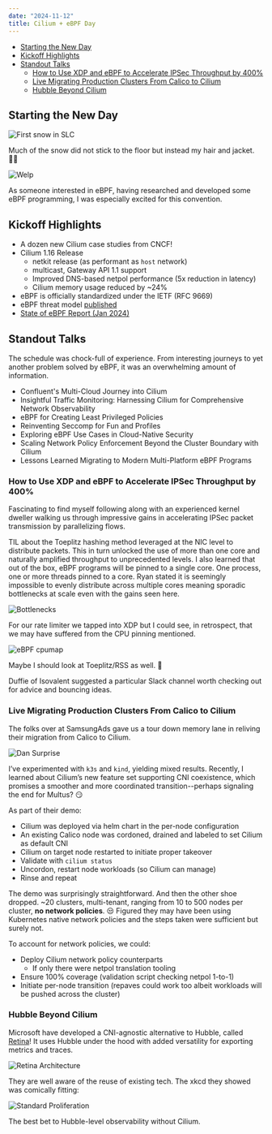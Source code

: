 ```yaml
---
date: "2024-11-12"
title: Cilium + eBPF Day
---
```


- [Starting the New Day](#starting-the-new-day)
- [Kickoff Highlights](#kickoff-highlights)
- [Standout Talks](#standout-talks)
  - [How to Use XDP and eBPF to Accelerate IPSec Throughput by 400%](#how-to-use-xdp-and-ebpf-to-accelerate-ipsec-throughput-by-400)
  - [Live Migrating Production Clusters From Calico to Cilium](#live-migrating-production-clusters-from-calico-to-cilium)
  - [Hubble Beyond Cilium](#hubble-beyond-cilium)

## Starting the New Day

![First snow in SLC](/images/kubecon-salt-lake-city/snowy-conditions.JPG)

Much of the snow did not stick to the floor but instead my hair and jacket. 😶‍🌫️

![Welp](/images/kubecon-salt-lake-city/jay-snow.JPG)

As someone interested in eBPF, having researched and developed some eBPF programming, I was especially excited for this
convention.

## Kickoff Highlights

- A dozen new Cilium case studies from CNCF!
- Cilium 1.16 Release
  - netkit release (as performant as `host` network)
  - multicast, Gateway API 1.1 support
  - Improved DNS-based netpol performance (5x reduction in latency)
  - Cilium memory usage reduced by ~24%
- eBPF is officially standardized under the IETF (RFC 9669)
- eBPF threat model [published](https://github.com/ebpffoundation/publications/blob/main/2024/ControlPlane_eBPF_Security_Threat_Model.pdf)
- [State of eBPF Report (Jan 2024)](https://github.com/ebpffoundation/publications/blob/main/2024/The_State_of_eBPF.pdf)

## Standout Talks

The schedule was chock-full of experience. From interesting journeys to yet another problem solved by eBPF, it was
an overwhelming amount of information.

- Confluent's Multi-Cloud Journey into Cilium
- Insightful Traffic Monitoring: Harnessing Cilium for Comprehensive Network Observability
- eBPF for Creating Least Privileged Policies
- Reinventing Seccomp for Fun and Profiles
- Exploring eBPF Use Cases in Cloud-Native Security
- Scaling Network Policy Enforcement Beyond the Cluster Boundary with Cilium
- Lessons Learned Migrating to Modern Multi-Platform eBPF Programs

### How to Use XDP and eBPF to Accelerate IPSec Throughput by 400%

Fascinating to find myself following along with an experienced kernel dweller walking us through impressive gains in
accelerating IPSec packet transmission by parallelizing flows.

TIL about the Toeplitz hashing method leveraged at the NIC level to distribute packets. This in turn unlocked the use of
more than one core and naturally amplified throughput to unprecedented levels. I also learned that out of the box, eBPF
programs will be pinned to a single core. One process, one or more threads pinned to a core. Ryan stated it is seemingly
impossible to evenly distribute across multiple cores meaning sporadic bottlenecks at scale even with the gains seen here.

![Bottlenecks](/images/kubecon-salt-lake-city/ipsec-rr.JPG)

For our rate limiter we tapped into XDP but I could see, in retrospect, that we may have suffered from the CPU pinning
mentioned.

![eBPF cpumap](/images/kubecon-salt-lake-city/ebpf-cpumap.jpeg)

Maybe I should look at Toeplitz/RSS as well. 🤔

Duffie of Isovalent suggested a particular Slack channel worth checking out for advice and bouncing ideas.

### Live Migrating Production Clusters From Calico to Cilium

The folks over at SamsungAds gave us a tour down memory lane in reliving their migration from Calico to Cilium.

![Dan Surprise](/images/kubecon-salt-lake-city/calico-to-cilium.JPG)

I’ve experimented with `k3s` and `kind`, yielding mixed results. Recently, I learned about Cilium’s new feature set
supporting CNI coexistence, which promises a smoother and more coordinated transition--perhaps signaling the end for
Multus? 😏

As part of their demo:

- Cilium was deployed via helm chart in the per-node configuration
- An existing Calico node was cordoned, drained and labeled to set Cilium as default CNI
- Cilium on target node restarted to initiate proper takeover
- Validate with `cilium status`
- Uncordon, restart node workloads (so Cilium can manage)
- Rinse and repeat

The demo was surprisingly straightforward. And then the other shoe dropped. ~20 clusters, multi-tenant, ranging from 10
to 500 nodes per cluster, **no network policies**. 😒 Figured they may have been using Kubernetes native network policies
and the steps taken were sufficient but surely not.

To account for network policies, we could:

- Deploy Cilium network policy counterparts
  - If only there were netpol translation tooling
- Ensure 100% coverage (validation script checking netpol 1-to-1)
- Initiate per-node transition (repaves could work too albeit workloads will be pushed across the cluster)

### Hubble Beyond Cilium

Microsoft have developed a CNI-agnostic alternative to Hubble, called [Retina](https://retina.sh/)! It uses Hubble under
the hood with added versatility for exporting metrics and traces.

![Retina Architecture](/images/kubecon-salt-lake-city/retina-arch.png)

They are well aware of the reuse of existing tech. The xkcd they showed was comically fitting:

![Standard Proliferation](/images/kubecon-salt-lake-city/xkcd-standards.png)

The best bet to Hubble-level observability without Cilium.
